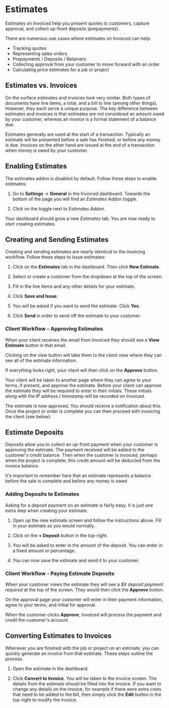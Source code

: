 # Estimates

Estimates on Invoiced help you present quotes to customers, capture approval, and collect up-front deposits (prepayments).

There are numerous use cases where estimates on Invoiced can help:
- Tracking quotes
- Representing sales orders
- Prepayments / Deposits / Retainers
- Collecting approval from your customer to move forward with an order
- Calculating price estimates for a job or project

## Estimates vs. Invoices

On the surface estimates and invoices look very similar. Both types of documents have line items, a total, and a bill to line (among other things). However, they each serve a unique purpose. The key difference between estimates and invoices is that estimates are not considered an amount owed by your customer, whereas an invoice is a formal statement of a balance due.

Estimates generally are used at the start of a transaction. Typically an estimate will be presented before a sale has finished, or before any money is due. Invoices on the other hand are issued at the end of a transaction when money is owed by your customer.

## Enabling Estimates

The estimates addon is disabled by default. Follow these steps to enable estimates:

1. Go to **Settings** &rarr; **General** in the Invoiced dashboard. Towards the bottom of the page you will find an *Estimates Addon* toggle.

2. Click on the toggle next to *Estimates Addon*.

Your dashboard should grow a new *Estimates* tab. You are now ready to start creating estimates.

## Creating and Sending Estimates

Creating and sending estimates are nearly identical to the invoicing workflow. Follow these steps to issue estimates:

1. Click on the **Estimates** tab in the dashboard. Then click **New Estimate**.

2. Select or create a customer from the dropdown at the top of the screen.

3. Fill in the line items and any other details for your estimate.

4. Click **Save and Issue**.

5. You will be asked if you want to send the estimate. Click **Yes**.

6. Click **Send** in order to send off the estimate to your customer.

### Client Workflow - Approving Estimates

When your client receives the email from Invoiced they should see a **View Estimate** button in that email.

Clicking on the view button will take them to the client view where they can see all of the estimate information.

If everything looks right, your client will then click on the **Approve** button.

Your client will be taken to another page where they can agree to your terms, if present, and approve the estimate. Before your client can approve the estimate they will be required to enter in their initials. These initials along with the IP address / timestamp will be recorded on Invoiced.

The estimate is now approved. You should receive a notification about this. Once the project or order is complete you can then proceed with invoicing the client (see below).

## Estimate Deposits

Deposits allow you to collect an up-front payment when your customer is approving the estimate. The payment received will be added to the customer's credit balance. Then when the customer is invoiced, perhaps when the project is complete, this credit amount will be deducted from the invoice balance.

It's important to remember here that an estimate represents a balance before the sale is complete and before any money is owed.

### Adding Deposits to Estimates

Asking for a deposit payment on an estimate is fairly easy. It is just one extra step when creating your estimate.

1. Open up the new estimate screen and follow the instructions above. Fill in your estimate as you would normally.

2. Click on the **+ Deposit** button in the top-right.

3. You will be asked to enter in the amount of the deposit. You can enter in a fixed amount or percentage.
   
4. You can now save the estimate and send it to your customer.

### Client Workflow - Paying Estimate Deposits

When your customer views the estimate they will see a *$X deposit payment required* at the top of the screen. They would then click the **Approve** button.

On the approval page your customer will enter in their payment information, agree to your terms, and initial for approval.

When the customer clicks **Approve**, Invoiced will process the payment and credit the customer's account.

## Converting Estimates to Invoices

Whenever you are finished with the job or project on an estimate, you can quickly generate an invoice from that estimate. These steps outline the process.

1. Open the estimate in the dashboard.

2. Click **Convert to Invoice**. You will be taken to the invoice screen. The details from the estimate should be filled into the invoice. If you want to change any details on the invoice, for example if there were extra costs that need to be added to the bill, then simply click the **Edit** button in the top-right to modify the invoice.